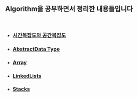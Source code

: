 ## Algorithm을 공부하면서 정리한 내용들입니다  

<br>

- ### [시간복잡도와 공간복잡도](https://github.com/heejung-gjt/TIL/blob/master/Algorithm/Complexity.md)  

- ### [AbstractData Type]()    

- ### [Array](https://github.com/heejung-gjt/TIL/blob/master/Algorithm/Array.md)      

- ### [LinkedLists](https://github.com/heejung-gjt/TIL/blob/master/Algorithm/linkedlist.md)   

- ### [Stacks](https://github.com/heejung-gjt/TIL/blob/master/Algorithm/stack.md)    

  